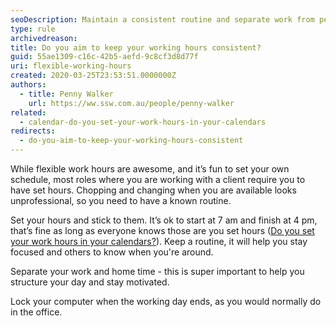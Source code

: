 ```yaml
---
seoDescription: Maintain a consistent routine and separate work from personal life to stay focused and motivated.
type: rule
archivedreason:
title: Do you aim to keep your working hours consistent?
guid: 55ae1309-c16c-42b5-aefd-9c8cf3d8d77f
uri: flexible-working-hours
created: 2020-03-25T23:53:51.0000000Z
authors:
  - title: Penny Walker
    url: https://ww.ssw.com.au/people/penny-walker
related:
  - calendar-do-you-set-your-work-hours-in-your-calendars
redirects:
  - do-you-aim-to-keep-your-working-hours-consistent
---
```


While flexible work hours are awesome, and it’s fun to set your own schedule, most roles where you are working with a client require you to have set hours. Chopping and changing when you are available looks unprofessional, so you need to have a known routine.

Set your hours and stick to them. It’s ok to start at 7 am and finish at 4 pm, that’s fine as long as everyone knows those are you set hours ([Do you set your work hours in your calendars?](/calendar-do-you-set-your-work-hours-in-your-calendars)). Keep a routine, it will help you stay focused and others to know when you're around.

<!--endintro-->

Separate your work and home time - this is super important to help you structure your day and stay motivated.

Lock your computer when the working day ends, as you would normally do in the office.
